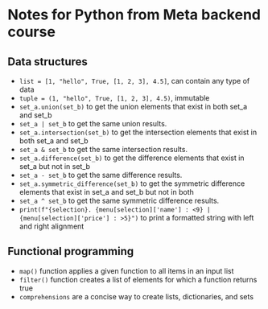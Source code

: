 # Notes for Python from Meta backend course

## Data structures 
- `list = [1, "hello", True, [1, 2, 3], 4.5]`, can contain any type of data
- `tuple = (1, "hello", True, [1, 2, 3], 4.5)`, immutable
- `set_a.union(set_b)` to get the union elements that exist in both set_a and set_b
- `set_a | set_b` to get the same union results. 
- `set_a.intersection(set_b)` to get the intersection elements that exist in both set_a and set_b
- `set_a & set_b` to get the same intersection results.
- `set_a.difference(set_b)` to get the difference elements that exist in set_a but not in set_b
- `set_a - set_b` to get the same difference results.
- `set_a.symmetric_difference(set_b)` to get the symmetric difference elements that exist in set_a and set_b but not in both
- `set_a ^ set_b` to get the same symmetric difference results.
- `print(f"{selection}. {menu[selection]['name'] : <9} | {menu[selection]['price'] : >5}")` to print a formatted string with left and right alignment

## Functional programming 
- `map()` function applies a given function to all items in an input list
- `filter()` function creates a list of elements for which a function returns true
- `comprehensions` are a concise way to create lists, dictionaries, and sets
